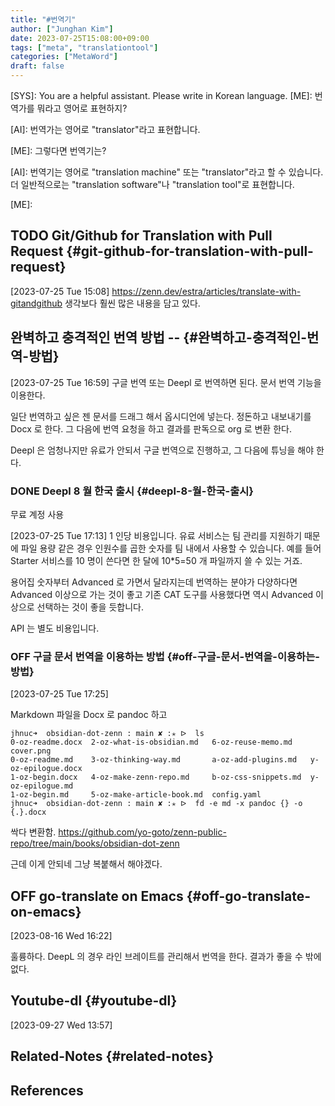 ```yaml
---
title: "#번역기"
author: ["Junghan Kim"]
date: 2023-07-25T15:08:00+09:00
tags: ["meta", "translationtool"]
categories: ["MetaWord"]
draft: false
---
```


<div class="ai">

[SYS]: You are a helpful assistant. Please write in Korean language. [ME]: 번역가를 뭐라고 영어로 표현하지?

[AI]: 번역가는 영어로 "translator"라고 표현합니다.

[ME]: 그렇다면 번역기는?

[AI]: 번역기는 영어로 "translation machine" 또는 "translator"라고 할 수 있습니다. 더 일반적으로는 "translation software"나 "translation tool"로 표현합니다.

[ME]:

</div>


## <span class="org-todo todo TODO">TODO</span> Git/Github for Translation with Pull Request {#git-github-for-translation-with-pull-request}

<span class="timestamp-wrapper"><span class="timestamp">[2023-07-25 Tue 15:08]</span></span> <https://zenn.dev/estra/articles/translate-with-gitandgithub> 생각보다 훨씬 많은 내용을 담고 있다.


## 완벽하고 충격적인 번역 방법 --   {#완벽하고-충격적인-번역-방법}

<span class="timestamp-wrapper"><span class="timestamp">[2023-07-25 Tue 16:59]</span></span> 구글 번역 또는 Deepl 로 번역하면 된다. 문서 번역 기능을 이용한다.

일단 번역하고 싶은 젠 문서를 드래그 해서 옵시디언에 넣는다. 정돈하고 내보내기를 Docx 로 한다. 그 다음에 번역 요청을 하고 결과를 판독으로 org 로 변환 한다.

Deepl 은 엄청나지만 유료가 안되서 구글 번역으로 진행하고, 그 다음에 튜닝을 해야 한다.


### <span class="org-todo done DONE">DONE</span> Deepl 8 월 한국 출시 {#deepl-8-월-한국-출시}

무료 계정 사용

<span class="timestamp-wrapper"><span class="timestamp">[2023-07-25 Tue 17:13]</span></span> 1 인당 비용입니다. 유료 서비스는 팀 관리를 지원하기 때문에 파일 용량 같은 경우 인원수를 곱한 숫자를 팀 내에서 사용할 수 있습니다. 예를 들어 Starter 서비스를 10 명이 쓴다면 한 달에 10\*5=50 개 파일까지 쓸 수 있는 거죠.

용어집 숫자부터 Advanced 로 가면서 달라지는데 번역하는 분야가 다양하다면 Advanced 이상으로 가는 것이 좋고 기존 CAT 도구를 사용했다면 역시 Advanced 이상으로 선택하는 것이 좋을 듯합니다.

API 는 별도 비용입니다.


### OFF 구글 문서 번역을 이용하는 방법 {#off-구글-문서-번역을-이용하는-방법}

<span class="timestamp-wrapper"><span class="timestamp">[2023-07-25 Tue 17:25]</span></span>

Markdown 파일을 Docx 로 pandoc 하고

```text
jhnuc➜  obsidian-dot-zenn : main ✘ :✭ ᐅ  ls
0-oz-readme.docx  2-oz-what-is-obsidian.md   6-oz-reuse-memo.md    cover.png
0-oz-readme.md    3-oz-thinking-way.md       a-oz-add-plugins.md   y-oz-epilogue.docx
1-oz-begin.docx   4-oz-make-zenn-repo.md     b-oz-css-snippets.md  y-oz-epilogue.md
1-oz-begin.md     5-oz-make-article-book.md  config.yaml
jhnuc➜  obsidian-dot-zenn : main ✘ :✭ ᐅ  fd -e md -x pandoc {} -o {.}.docx

```

싹다 변환함. <https://github.com/yo-goto/zenn-public-repo/tree/main/books/obsidian-dot-zenn>

근데 이게 안되네 그냥 복붙해서 해야겠다.


## OFF go-translate on Emacs {#off-go-translate-on-emacs}

<span class="timestamp-wrapper"><span class="timestamp">[2023-08-16 Wed 16:22]</span></span>

훌륭하다. DeepL 의 경우 라인 브레이트를 관리해서 번역을 한다. 결과가 좋을 수 밖에 없다.


## Youtube-dl {#youtube-dl}

<span class="timestamp-wrapper"><span class="timestamp">[2023-09-27 Wed 13:57]</span></span>


## Related-Notes {#related-notes}

## References

<style>.csl-entry{text-indent: -1.5em; margin-left: 1.5em;}</style><div class="csl-bib-body">
</div>
